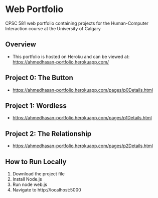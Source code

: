 # Web Portfolio

CPSC 581 web portfolio containing projects for the Human-Computer Interaction course at the University of Calgary

## Overview
* This portfolio is hosted on Heroku and can be viewed at: https://ahmedhasan-portfolio.herokuapp.com/

## Project 0: The Button
* https://ahmedhasan-portfolio.herokuapp.com/pages/p0Details.html

## Project 1: Wordless
* https://ahmedhasan-portfolio.herokuapp.com/pages/p1Details.html

## Project 2: The Relationship
* https://ahmedhasan-portfolio.herokuapp.com/pages/p2Details.html

## How to Run Locally
1. Download the project file
2. Install Node.js
3. Run node web.js
4. Navigate to http://localhost:5000
